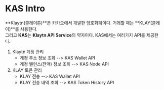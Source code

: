 KAS Intro
=============
**Klaytn(클레이튼)**은 카카오에서 개발한 암호화폐이다. 거래할 때는 **KLAY(클레이)**를 사용한다. <br>
그리고 **KAS**는 **Klaytn API Service**의 약자이다. KAS에서는 여러가지 API를 제공한다. <br>
1. Klaytn 계정 관리
    * 계정 주소 정보 조회 --> KAS Wallet API
    * 계정 밸런스(잔액) 정보 조회 --> KAS Node API
2. KLAY 토큰 관리
    * KLAY 전송 --> KAS Wallet API
    * KLAY 전송 내역 조회 --> KAS Token History API 

